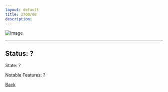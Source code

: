 ```yaml
---
layout: default
title: 2700/08
description: 
---
```

![image]()

* * *

## Status: ?

State: ?

Notable Features: ?

[Back](/./forest/bunker.html)
